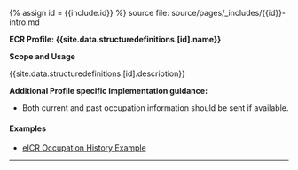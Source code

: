 {% assign id = {{include.id}} %}
source file: source/pages/\_includes/{{id}}-intro.md

**ECR Profile: {{site.data.structuredefinitions.[id].name}}**

**Scope and Usage**

{{site.data.structuredefinitions.[id].description}}


**Additional Profile specific implementation guidance:**

- Both current and past occupation information should be sent if available.

#### Examples

- [eICR Occupation History Example](Observation-eicr-occupation-history-eve-everywoman.html)

---
